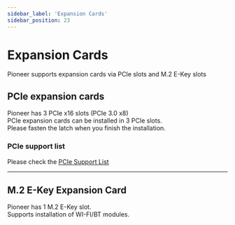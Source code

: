 ```yaml
---
sidebar_label: 'Expansion Cards'
sidebar_position: 23
---
```

# Expansion Cards
Pioneer supports expansion cards via PCIe slots and M.2 E-Key slots
## PCIe expansion cards
Pioneer has 3 PCIe x16 slots (PCIe 3.0 x8)  
PCIe expansion cards can be installed in 3 PCIe slots.  
Please fasten the latch when you finish the installation.
### PCIe support list
Please check the [PCIe Support List](https://github.com/milkv-pioneer/hardware/blob/main/pioneer_pcie_list.pdf)

---------------------------------
## M.2 E-Key Expansion Card
Pioneer has 1 M.2 E-Key slot.  
Supports installation of WI-FI/BT modules.